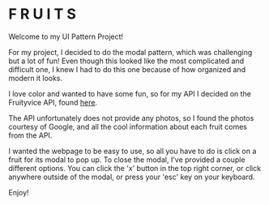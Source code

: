 # F R U I T S
Welcome to my UI Pattern Project!  
  
For my project, I decided to do the modal pattern, which was challenging but a lot of fun! Even though this looked like the most complicated and difficult one, I knew I had to do this one because of how organized and modern it looks.

I love color and wanted to have some fun, so for my API I decided on the Fruityvice API, found
[here](https://www.fruityvice.com/).

The API unfortunately does not provide any photos, so I found the photos courtesy of Google, and all the cool information about each fruit comes from the API.

I wanted the webpage to be easy to use, so all you have to do is click on a fruit for its modal to pop up. To close the modal, I've provided a couple different options. You can click the 'x' button in the top right corner, or click anywhere outside of the modal, or press your 'esc' key on your keyboard.

Enjoy!